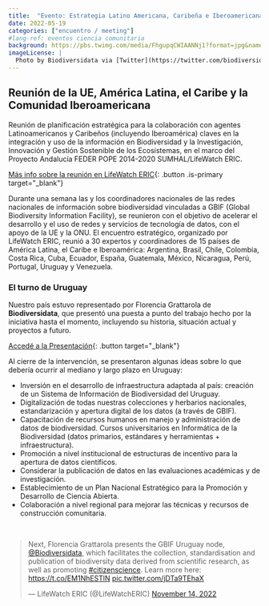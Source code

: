 ```yaml
---
title:  "Evento: Estrategia Latino Americana, Caribeña e Iberoamericana para la Información de Biodiversidad"
date: 2022-05-19
categories: ["encuentro / meeting"]
#lang-ref: eventos ciencia comunitaria
background: https://pbs.twimg.com/media/FhgupqCWIAANNj1?format=jpg&name=large
imageLicense: |
  Photo by Biodiversidata via [Twitter](https://twitter.com/biodiversidata/status/1592073767140065280/photo/1)
---
```


## Reunión de la UE, América Latina, el Caribe y la Comunidad Iberoamericana

Reunión de planificación estratégica para la colaboración con agentes Latinoamericanos y Caribeños (incluyendo Iberoamérica) claves en la integración y uso de la información en Biodiversidad y la Investigación, Innovación y Gestión Sostenible de los Ecosistemas, en el marco del Proyecto Andalucía FEDER POPE 2014-2020 SUMHAL/LifeWatch ERIC.

[Más info sobre la reunión en LifeWatch ERIC](https://www.lifewatch.eu/2022/11/14/eu-latin-american-caribbean-ibero-american-strategy-on-sustainable-ecosystem-management/){: .button .is-primary target="_blank"}

Durante una semana las y los coordinadores nacionales de las redes nacionales de información sobre biodiversidad vinculadas a GBIF (Global Biodiversity Information Facility), se reunieron con el objetivo de acelerar el desarrollo y el uso de redes y servicios de tecnología de datos, con el apoyo de la UE y la ONU. El encuentro estratégico, organizado por LifeWatch ERIC, reunió a 30 expertos y coordinadores de 15 países de América Latina, el Caribe e Iberoamérica: Argentina, Brasil, Chile, Colombia, Costa Rica, Cuba, Ecuador, España, Guatemala, México, Nicaragua, Perú, Portugal, Uruguay y Venezuela.

### El turno de Uruguay

Nuestro país estuvo representado por Florencia Grattarola de **Biodiversidata**, que presentó una puesta a punto del trabajo hecho por la iniciativa hasta el momento, incluyendo su historia, situación actual y proyectos a futuro.

[Accedé a la Presentación](/assets/pdf/Biodiversidata_SevillaNov2022.pdf){: .button target="_blank"}

Al cierre de la intervención, se presentaron algunas ideas sobre lo que debería ocurrir al mediano y largo plazo en Uruguay:

- Inversión en el desarrollo de infraestructura adaptada al país: creación de un Sistema de Información de Biodiversidad del Uruguay.  
- Digitalización de todas nuestras colecciones y herbarios nacionales, estandarización y apertura digital de los datos (a través de GBIF).  
- Capacitación de recursos humanos en manejo y administración de datos de biodiversidad. Cursos universitarios en Informática de la Biodiversidad (datos primarios, estándares y herramientas + infraestructura).  
- Promoción a nivel institucional de estructuras de incentivo para la apertura de datos científicos.  
- Considerar la publicación de datos en las evaluaciones académicas y de investigación.  
- Establecimiento de un Plan Nacional Estratégico para la Promoción y Desarrollo de Ciencia Abierta.  
- Colaboración a nivel regional para mejorar las técnicas y recursos de construcción comunitaria.  

<br>

<blockquote class="twitter-tweet"><p lang="en" dir="ltr">Next, Florencia Grattarola presents the GBIF Uruguay node, <a href="https://twitter.com/biodiversidata?ref_src=twsrc%5Etfw">@Biodiversidata</a>, which facilitates the collection, standardisation and publication of biodiversity data derived from scientific research, as well as promoting <a href="https://twitter.com/hashtag/citizenscience?src=hash&amp;ref_src=twsrc%5Etfw">#citizenscience</a>. Learn more here: <a href="https://t.co/EM1NhESTlN">https://t.co/EM1NhESTlN</a> <a href="https://t.co/jDTa9TEhaX">pic.twitter.com/jDTa9TEhaX</a></p>&mdash; LifeWatch ERIC (@LifeWatchERIC) <a href="https://twitter.com/LifeWatchERIC/status/1592157758010318853?ref_src=twsrc%5Etfw">November 14, 2022</a></blockquote> <script async src="https://platform.twitter.com/widgets.js" charset="utf-8"></script>  
